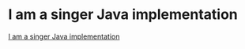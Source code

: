 # I am a singer Java implementation
[I am a singer Java implementation](https://aiwithcloud.com/2022/09/19/i_am_a_singer_java_implementation/)